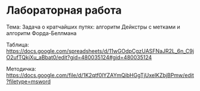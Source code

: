# Лабораторная работа

Тема: Задача о кратчайших путях: алгоритм Дейкстры с метками и алгоритм Форда-Беллмана

Таблица: https://docs.google.com/spreadsheets/d/11wGOdpCgzUASFNaJR2L_6n_C9jO2ufTQkjXu_aBbat0/edit?gid=480035124#gid=480035124

Методичка: https://docs.google.com/file/d/1K2qtf0lYZAYmQibHGgTjUxelKZbjBPmw/edit?filetype=msword